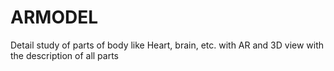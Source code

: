 # ARMODEL
Detail study of parts of body like Heart, brain, etc. with AR and 3D view with the description of all parts
